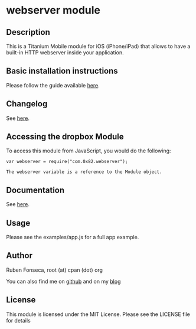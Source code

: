 # webserver module

## Description

This is a Titanium Mobile module for iOS (iPhone/iPad) that allows to have a built-in HTTP webserver
inside your application.

## Basic installation instructions

Please follow the guide available [here](http://wiki.appcelerator.org/display/tis/Using+Titanium+Modules).

## Changelog

See [here](documentation/changelog.md).

## Accessing the dropbox Module

To access this module from JavaScript, you would do the following:

    var webserver = require("com.0x82.webserver");

    The webserver variable is a reference to the Module object.

## Documentation

See [here](documentation/index.md).

## Usage

Please see the examples/app.js for a full app example.

## Author

Ruben Fonseca, root (at) cpan (dot) org

You can also find me on [github](http://github.com/rubenfonseca) and on my
[blog](http://blog.0x82.com)

## License

This module is licensed under the MIT License. Please see the LICENSE file for
details
